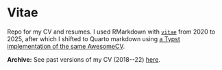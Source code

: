 # Vitae

Repo for my CV and resumes. I used RMarkdown with [`vitae`](https://pkg.mitchelloharawild.com/vitae/reference/) from 2020 to 2025, after which I shifted to Quarto markdown using [a Typst implementation of the same AwesomeCV](https://github.com/kazuyanagimoto/quarto-awesomecv-typst/).

**Archive:** See past versions of my CV (2018--22) [here](https://github.com/rikudoukarthik/vitae/tree/e242e1785b4cb4059cc1ac01f007765b1761cf62/past_versions).